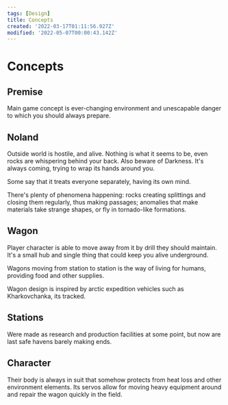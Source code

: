 ```yaml
---
tags: [Design]
title: Concepts
created: '2022-03-17T01:11:56.927Z'
modified: '2022-05-07T00:00:43.142Z'
---
```


# Concepts
## Premise
Main game concept is ever-changing environment and unescapable danger to which you should always prepare. 

## Noland
Outside world is hostile, and alive. Nothing is what it seems to be, even rocks are whispering behind your back. Also beware of Darkness. It's always coming, trying to wrap its hands around you.

Some say that it treats everyone separately, having its own mind.

There's plenty of phenomena happening: rocks creating splittings and closing them regularly, thus making passages; anomalies that make materials take strange shapes, or fly in tornado-like formations.

## Wagon
Player character is able to move away from it by drill they should maintain. It's a small hub and single thing that could keep you alive underground.

Wagons moving from station to station is the way of living for humans, providing food and other supplies.

Wagon design is inspired by arctic expedition vehicles such as Kharkovchanka, its tracked.

## Stations
Were made as research and production facilities at some point, but now are last safe havens barely making ends.

## Character
Their body is always in suit that somehow protects from heat loss and other environment elements. Its servos allow for moving heavy equipment around and repair the wagon quickly in the field.
